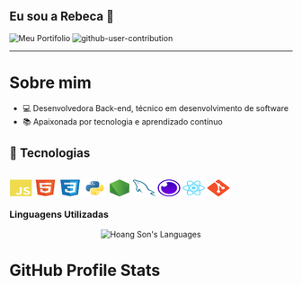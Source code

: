 ## Eu sou a Rebeca 👋
![Meu Portifolio](https://github.com/rebecalazarini/Portifolio)
![github-user-contribution](https://github.com/user-attachments/assets/6411a21a-8677-40e9-b9e8-4994c7592538)

---

# Sobre mim
- 💻 Desenvolvedora Back-end, técnico em desenvolvimento de software
- 📚 Apaixonada por tecnologia e aprendizado contínuo

## 🚀 Tecnologias
<div style="display: inline_block"><br>
  <img align="center" alt="Rebeca-Js" height="30" width="40" src="https://raw.githubusercontent.com/devicons/devicon/master/icons/javascript/javascript-plain.svg">
  <img align="center" alt="Rebeca-HTML" height="30" width="40" src="https://raw.githubusercontent.com/devicons/devicon/master/icons/html5/html5-original.svg">
  <img align="center" alt="Rebeca-CSS" height="30" width="40" src="https://raw.githubusercontent.com/devicons/devicon/master/icons/css3/css3-original.svg">
  <img align="center" alt="Rebeca-Python" height="30" width="40" src="https://raw.githubusercontent.com/devicons/devicon/master/icons/python/python-original.svg">
 <img align="center" alt="Rebeca-nodejs" height="30" width="40" src="https://raw.githubusercontent.com/devicons/devicon/master/icons/nodejs/nodejs-original.svg">
 <img align="center" alt="Rebeca-mysql" height="30" width="40" src="https://raw.githubusercontent.com/devicons/devicon/master/icons/mysql/mysql-original.svg">
 <img align="center" alt="Rebeca-insomnia" height="30" width="40" src="https://raw.githubusercontent.com/devicons/devicon/master/icons/insomnia/insomnia-original.svg">
 <img align="center" alt="Rebeca-react" height="30" width="40" src="https://raw.githubusercontent.com/devicons/devicon/master/icons/react/react-original.svg">
  <img align="center" alt="Rebeca-git" height="30" width="40" src="https://raw.githubusercontent.com/devicons/devicon/master/icons/git/git-original.svg">
</div>

### Linguagens Utilizadas
<div align="center">
    <img src="https://github-readme-stats.vercel.app/api/top-langs/?username=rebecalazarini&langs_count=20&theme=gotham" alt="Hoang Son's Languages" />
</div>

# GitHub Profile Stats
<div align="center">
    <img src="https://github-readme-stats.vercel.app/api?username=RebecaLazarini&show_icons=true&theme=dracula" alt="" />
</div>

<div align="center">
    <img src="https://github-readme-stats.vercel.app/api/top-langs/?username=rebecalazarini&layout=compact&theme=gotham&langs_count=20" alt="" />
</div>

